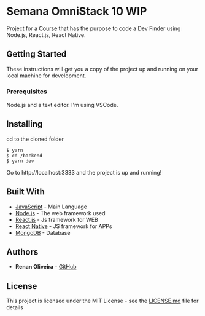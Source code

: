 # Semana OmniStack 10 WIP

Project for a [Course](https://rocketseat.com.br/week-10/aulas) that has the purpose to code a Dev Finder using Node.js, React.js, React Native.

## Getting Started

These instructions will get you a copy of the project up and running on your local machine for development.

### Prerequisites

Node.js and a text editor. I'm using VSCode.

## Installing
cd to the cloned folder
```
$ yarn
$ cd /backend
$ yarn dev
```
Go to http://localhost:3333 and the project is up and running!

## Built With

* [JavaScript](https://devdocs.io/javascript/) - Main Language
* [Node.js](https://nodejs.org/en/) - The web framework used
* [React.js](https://reactjs.org/) - Js framework for WEB
* [React Native](https://facebook.github.io/react-native/) - JS framework for APPs
* [MongoDB](https://www.mongodb.com/) - Database

## Authors

* **Renan Oliveira** - [GitHub](https://github.com/lmaoclost)

## License

This project is licensed under the MIT License - see the [LICENSE.md](LICENSE.md) file for details
